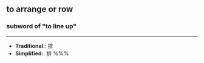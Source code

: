 ## to arrange or row
### subword of "to line up"
---
- **Traditional:**: 排
- **Simplified:**: 排
%%%
